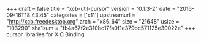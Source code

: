 +++
draft = false
title = "xcb-util-cursor"
version = "0.1.3-2"
date = "2016-09-16T18:43:45"
categories = ['x11']
upstreamurl = "http://xcb.freedesktop.org"
arch = "x86_64"
size = "21648"
usize = "103290"
sha1sum = "fb4a67f2e310bc17fa0f1e379bc571125e30022e"
+++
cursor libraries for X C Binding